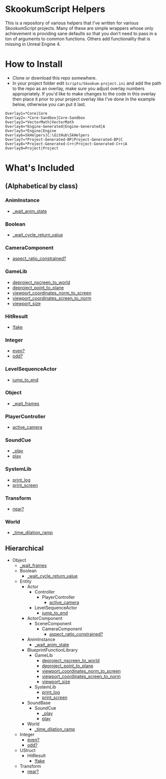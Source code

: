 # SkookumScript Helpers
This is a repository of various helpers that I've written for various SkookumScript projects. Many of these are simple wrappers whose only achievement is providing sane defaults so that you don't need to pass in a ton of arguments to common functions. Others add functionality that is missing in Unreal Engine 4.

# How to Install
* Clone or download this repo somewhere.
* In your project folder edit `Scripts/Skookum-project.ini` and add the path to the repo as an overlay, make sure you adjust overlay numbers appropriately. If you'd like to make changes to the code in this overlay then place it prior to your project overlay like I've done in the example below, otherwise you can put it last.

```
Overlay1=*Core|Core
Overlay2=-*Core-Sandbox|Core-Sandbox
Overlay3=*VectorMath|VectorMath
Overlay4=*Engine-Generated|Engine-Generated|A
Overlay5=*Engine|Engine
Overlay6=SkHelpers|C:\GitHub\SkHelpers
Overlay7=*Project-Generated-BP|Project-Generated-BP|C
Overlay8=*Project-Generated-C++|Project-Generated-C++|A
Overlay9=Project|Project
```

# What's Included 
## (Alphabetical by class)
        
### AnimInstance

* [\_wait\_anim\_state](https://github.com/error454/SkHelpers/blob/master/Object/Entity/AnimInstance/_wait_anim_state().sk)

### Boolean

* [\_wait\_cycle\_return\_value](https://github.com/error454/SkHelpers/blob/master/Object/Boolean/_wait_cycle_return_value().sk)

### CameraComponent
* [aspect\_ratio\_constrained?](https://github.com/error454/SkHelpers/blob/master/Object/Entity/ActorComponent/SceneComponent/CameraComponent/aspect_ratio_constrained-Q().sk)

### GameLib
* [deproject\_nscreen\_to\_world](https://github.com/error454/SkHelpers/blob/master/Object/Entity/BlueprintFunctionLibrary/GameLib/deproject_nscreen_to_world()C.sk)
* [deproject\_point\_to\_plane](https://github.com/error454/SkHelpers/blob/master/Object/Entity/BlueprintFunctionLibrary/GameLib/deproject_point_to_plane()C.sk)
* [viewport\_coordinates\_norm\_to\_screen](https://github.com/error454/SkHelpers/blob/master/Object/Entity/BlueprintFunctionLibrary/GameLib/viewport_coordinates_norm_to_screen()C.sk)
* [viewport\_coordinates\_screen\_to\_norm](https://github.com/error454/SkHelpers/blob/master/Object/Entity/BlueprintFunctionLibrary/GameLib/viewport_coordinates_screen_to_norm()C.sk)
* [viewport\_size](https://github.com/error454/SkHelpers/blob/master/Object/Entity/BlueprintFunctionLibrary/GameLib/viewport_size()C.sk)

### HitResult

* [!fake](https://github.com/error454/SkHelpers/blob/master/Object/UStruct/HitResult/!fake().sk)

### Integer

* [even?](https://github.com/error454/SkHelpers/blob/master/Object/Integer/even-Q().sk)
* [odd?](https://github.com/error454/SkHelpers/blob/master/Object/Integer/odd-Q().sk)

### LevelSequenceActor

* [jump\_to\_end](https://github.com/error454/SkHelpers/blob/master/Object/Entity/Actor/LevelSequenceActor/jump_to_end().sk)

### Object

* [\_wait\_frames](https://github.com/error454/SkHelpers/blob/master/Object/_wait_frames().sk)

### PlayerController

* [active\_camera](https://github.com/error454/SkHelpers/blob/master/Object/Entity/Actor/Controller/PlayerController/active_camera().sk)

### SoundCue

* [\_play](https://github.com/error454/SkHelpers/blob/master/Object/Entity/SoundBase/SoundCue/_play().sk)
* [play](https://github.com/error454/SkHelpers/blob/master/Object/Entity/SoundBase/SoundCue/play().sk)

### SystemLib

* [print\_log](https://github.com/error454/SkHelpers/blob/master/Object/Entity/BlueprintFunctionLibrary/SystemLib/print_log()C.sk)
* [print\_screen](https://github.com/error454/SkHelpers/blob/master/Object/Entity/BlueprintFunctionLibrary/SystemLib/print_screen()C.sk)

### Transform

* [near?](https://github.com/error454/SkHelpers/blob/master/Object/Transform/near-Q().sk)

### World

* [\_time\_dilation\_ramp](https://github.com/error454/SkHelpers/blob/master/Object/Entity/World/_time_dilation_ramp().sk)

## Hierarchical

* Object
    * [\_wait\_frames](https://github.com/error454/SkHelpers/blob/master/Object/_wait_frames().sk)
    * Boolean
        * [\_wait\_cycle\_return\_value](https://github.com/error454/SkHelpers/blob/master/Object/Boolean/_wait_cycle_return_value().sk)
    * Entity
        * Actor
            * Controller
                * PlayerController
                    * [active\_camera](https://github.com/error454/SkHelpers/blob/master/Object/Entity/Actor/Controller/PlayerController/active_camera().sk)
            * LevelSequenceActor
                * [jump\_to\_end](https://github.com/error454/SkHelpers/blob/master/Object/Entity/Actor/LevelSequenceActor/jump_to_end().sk)
        * ActorComponent
            * SceneComponent
                * CameraComponent
                    * [aspect\_ratio\_constrained?](https://github.com/error454/SkHelpers/blob/master/Object/Entity/ActorComponent/SceneComponent/CameraComponent/aspect_ratio_constrained-Q().sk)
        * AnimInstance
            * [\_wait\_anim\_state](https://github.com/error454/SkHelpers/blob/master/Object/Entity/AnimInstance/_wait_anim_state().sk)
        * BlueprintFunctionLibrary
            * GameLib
                * [deproject\_nscreen\_to\_world](https://github.com/error454/SkHelpers/blob/master/Object/Entity/BlueprintFunctionLibrary/GameLib/deproject_nscreen_to_world()C.sk)
                * [deproject\_point\_to\_plane](https://github.com/error454/SkHelpers/blob/master/Object/Entity/BlueprintFunctionLibrary/GameLib/deproject_point_to_plane()C.sk)
                * [viewport\_coordinates\_norm\_to\_screen](https://github.com/error454/SkHelpers/blob/master/Object/Entity/BlueprintFunctionLibrary/GameLib/viewport_coordinates_norm_to_screen()C.sk)
                * [viewport\_coordinates\_screen\_to\_norm](https://github.com/error454/SkHelpers/blob/master/Object/Entity/BlueprintFunctionLibrary/GameLib/viewport_coordinates_screen_to_norm()C.sk)
                * [viewport\_size](https://github.com/error454/SkHelpers/blob/master/Object/Entity/BlueprintFunctionLibrary/GameLib/viewport_size()C.sk)
            * SystemLib
                * [print\_log](https://github.com/error454/SkHelpers/blob/master/Object/Entity/BlueprintFunctionLibrary/SystemLib/print_log()C.sk)
                * [print\_screen](https://github.com/error454/SkHelpers/blob/master/Object/Entity/BlueprintFunctionLibrary/SystemLib/print_screen()C.sk)
        * SoundBase
            * SoundCue
                * [\_play](https://github.com/error454/SkHelpers/blob/master/Object/Entity/SoundBase/SoundCue/_play().sk)
                * [play](https://github.com/error454/SkHelpers/blob/master/Object/Entity/SoundBase/SoundCue/play().sk)
        * World
            * [\_time\_dilation\_ramp](https://github.com/error454/SkHelpers/blob/master/Object/Entity/World/_time_dilation_ramp().sk)
    * Integer
        * [even?](https://github.com/error454/SkHelpers/blob/master/Object/Integer/even-Q().sk)
        * [odd?](https://github.com/error454/SkHelpers/blob/master/Object/Integer/odd-Q().sk)
    * UStruct
        * HitResult
            * [!fake](https://github.com/error454/SkHelpers/blob/master/Object/UStruct/HitResult/!fake().sk)
    * Transform
        * [near?](https://github.com/error454/SkHelpers/blob/master/Object/Transform/near-Q().sk)
